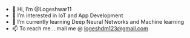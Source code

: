 - 👋 Hi, I’m @Logeshwar11
- 👀 I’m interested in IoT and App Development
- 🌱 I’m currently learning Deep Neural Networks and Machine learning 
- 📫 To reach me ...mail me @ logeshdm123@gmail.com

<!---
Logeshwar11/Logeshwar11 is a ✨ special ✨ repository because its `README.md` (this file) appears on your GitHub profile.
You can click the Preview link to take a look at your changes.
--->
